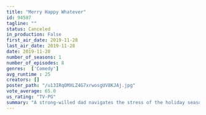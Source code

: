 ```yaml
---
title: "Merry Happy Whatever"
id: 94587
tagline: ""
status: Canceled
in_production: False
first_air_date: 2019-11-28
last_air_date: 2019-11-28
date: 2019-11-28
number_of_seasons: 1
number_of_episodes: 8
genres:  ['Comedy']
avg_runtime : 25
creators: []
poster_path: "/u13IRqOMXLZ4G7xrwosgUV8KJAj.jpg"
vote_average: 65.0
us_rating: "TV-PG"
summary: "A strong-willed dad navigates the stress of the holiday season when his daughter brings her new boyfriend home for Christmas."
---
```


